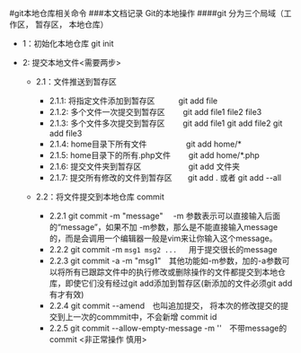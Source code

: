 #git本地仓库相关命令
###本文档记录 Git的本地操作
####git  分为三个局域（工作区， 暂存区， 本地仓库）

+ 1：初始化本地仓库   git init

+ 2: 提交本地文件<需要两步>
    + 2.1：文件推送到暂存区 
        + 2.1.1:  将指定文件添加到暂存区&emsp;&emsp;&emsp;git add file
        + 2.1.2:  多个文件一次提交到暂存区 &emsp;&emsp;git add file1 file2 file3
        +  2.1.3:  多个文件多次提交到暂存区 &emsp;&emsp;git add file1   git add file2   git add file3
        + 2.1.4:  home目录下所有文件&emsp;&emsp;&emsp;&emsp;&emsp;git add home/*  
        + 2.1.5:  home目录下的所有.php文件 &emsp;&emsp;git add home/*.php
        + 2.1.6:  提交文件夹到暂存区&emsp;&emsp;&emsp;&emsp;&emsp;&emsp;git add 文件夹
        + 2.1.7:  提交所有修改的文件到暂存区&emsp;&emsp;git add .   或者 git add --all
    
    + 2.2：将文件提交到本地仓库 commit
        + 2.2.1   git commit -m "message" &emsp;-m 参数表示可以直接输入后面的“message”，如果不加 -m参数，那么是不能直接输入message的，而是会调用一个编辑器一般是vim来让你输入这个message。
        + 2.2.2   git commit -m `msg1 msg2 ... `&emsp;用于提交很长的message
        + 2.2.3   git commit -a -m "msg1"&emsp;其他功能如-m参数，加的-a参数可以将所有已跟踪文件中的执行修改或删除操作的文件都提交到本地仓库，即使它们没有经过git add添加到暂存区(新添加的文件必须git add 有才有效)
        + 2.2.4   git commit --amend&emsp;也叫追加提交， 将本次的修改提交的提交到上一次的commmit中，不会新增 commit id
        + 2.2.5   git commit --allow-empty-message -m ''&emsp;不带message的commit <非正常操作  慎用>

        

